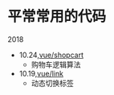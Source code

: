 # 平常常用的代码

2018
  * 10.24,[vue/shopcart](https://github.com/linwenfeng122/codeTest/tree/master/Vue/ShopCart)
    * 购物车逻辑算法
  * 10.19,[vue/link](https://github.com/linwenfeng122/codeTest/tree/master/Vue/Link)
    * 动态切换标签
